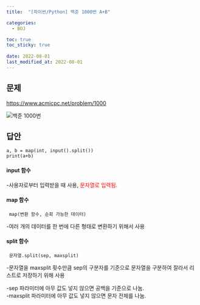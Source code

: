 ```yaml
---
title:  "[파이썬/Python] 백준 1000번 A+B"

categories:
  - BOJ

toc: true
toc_sticky: true
 
date: 2022-08-01
last_modified_at: 2022-08-01
---
```

## 문제

<https://www.acmicpc.net/problem/1000>


![백준 1000번](https://user-images.githubusercontent.com/81560908/182382085-9b1709c8-1403-490e-bbdc-1c4b7a1dc6b8.png)


## 답안
```
a, b = map(int, input().split())
print(a+b)
```

#### input 함수
  -사용자로부터 입력받을 때 사용, <span style="color:red">문자열로 입력됨.</span>


#### map 함수

```
 map(변환 함수, 순회 가능한 데이터)
```

 -여러 개의 데이터를 한 번에 다른 형태로 변환하기 위해서 사용


#### split 함수

```
 문자열.split(sep, maxsplit)
```


-문자열을 maxsplit 횟수만큼 sep의 구분자를 기준으로 문자열을 구분하여 잘라서 리스트로 저장하기 위해 사용

-sep 파라미터에 아무 값도 넣지 않으면 공백을 기준으로 나눔.  
-maxsplit 파라미터에 아무 값도 넣지 않으면 문자 전체를 나눔.